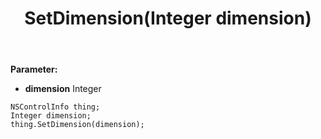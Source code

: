 ﻿---
uid: crmscript_ref_NSControlInfo_SetDimension
title: SetDimension(Integer dimension)
intellisense: NSControlInfo.SetDimension
keywords: NSControlInfo, GetDimension
so.topic: reference
---



**Parameter:** 
 - **dimension** Integer

```crmscript
NSControlInfo thing;
Integer dimension;
thing.SetDimension(dimension);
```

